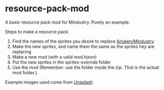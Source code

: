 # resource-pack-mod
A basic resource pack mod for Mindustry. Purely an example.

Steps to make a resource pack:
1. Find the names of the sprites you desire to replace [Anuken/Mindustry](https://github.com/Anuken/Mindustry/tree/master/core/assets-raw/sprites)
2. Make the new sprites, and name them the same as the sprites hey are replacing
3. Make a new mod (with a valid mod.hjson)
4. Put the new sprites in the sprites-override folder
5. Use the mod (Remember: use the folder *inside* the zip. *That* is the actual mod folder.)

Example images used come from [Unsplash](https://unsplash.com)

